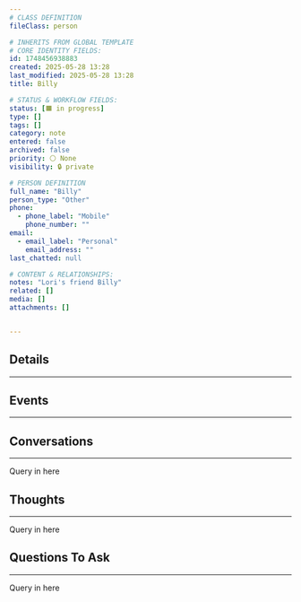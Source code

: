 ```yaml
---
# CLASS DEFINITION
fileClass: person

# INHERITS FROM GLOBAL TEMPLATE
# CORE IDENTITY FIELDS:
id: 1748456938883
created: 2025-05-28 13:28
last_modified: 2025-05-28 13:28
title: Billy

# STATUS & WORKFLOW FIELDS:
status: [🟧 in progress]
type: []
tags: []
category: note
entered: false
archived: false
priority: ⚪ None
visibility: 🔒 private

# PERSON DEFINITION
full_name: "Billy"
person_type: "Other"
phone:
  - phone_label: "Mobile"
    phone_number: ""
email:
  - email_label: "Personal"
    email_address: ""
last_chatted: null

# CONTENT & RELATIONSHIPS:
notes: "Lori's friend Billy"
related: []
media: []
attachments: []


---
```


## Details
---

## Events
---

## Conversations
---
Query in here


## Thoughts
---
Query in here


## Questions To Ask
---
Query in here
